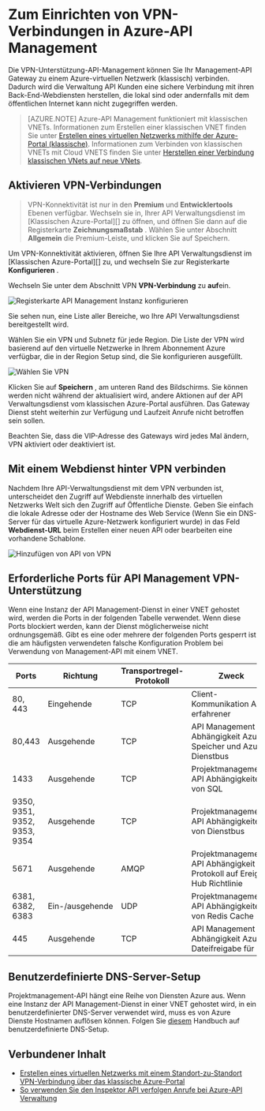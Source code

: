 <properties
    pageTitle="Zum Einrichten von VPN-Verbindungen in Azure-API Management"
    description="Informationen Sie zum Einrichten einer VPN-Verbindungs in Azure-API Management und Access-Webdienste über diese."
    services="api-management"
    documentationCenter=""
    authors="antonba"
    manager="erikre"
    editor=""/>

<tags
    ms.service="api-management"
    ms.workload="mobile"
    ms.tgt_pltfrm="na"
    ms.devlang="na"
    ms.topic="article"
    ms.date="10/25/2016"
    ms.author="antonba"/>

# <a name="how-to-setup-vpn-connections-in-azure-api-management"></a>Zum Einrichten von VPN-Verbindungen in Azure-API Management

Die VPN-Unterstützung-API-Management können Sie Ihr Management-API Gateway zu einem Azure-virtuellen Netzwerk (klassisch) verbinden. Dadurch wird die Verwaltung API Kunden eine sichere Verbindung mit ihren Back-End-Webdiensten herstellen, die lokal sind oder andernfalls mit dem öffentlichen Internet kann nicht zugegriffen werden.

>[AZURE.NOTE] Azure-API Management funktioniert mit klassischen VNETs. Informationen zum Erstellen einer klassischen VNET finden Sie unter [Erstellen eines virtuellen Netzwerks mithilfe der Azure-Portal (klassische)](../virtual-network/virtual-networks-create-vnet-classic-pportal.md). Informationen zum Verbinden von klassischen VNETs mit Cloud VNETS finden Sie unter [Herstellen einer Verbindung klassischen VNets auf neue VNets](../vpn-gateway/vpn-gateway-connect-different-deployment-models-portal.md).

## <a name="enable-vpn"> </a>Aktivieren VPN-Verbindungen

>VPN-Konnektivität ist nur in den **Premium** und **Entwicklertools** Ebenen verfügbar. Wechseln sie in, Ihrer API Verwaltungsdienst im [Klassischen Azure-Portal][] zu öffnen, und öffnen Sie dann auf die Registerkarte **Zeichnungsmaßstab** . Wählen Sie unter Abschnitt **Allgemein** die Premium-Leiste, und klicken Sie auf Speichern.

Um VPN-Konnektivität aktivieren, öffnen Sie Ihre API Verwaltungsdienst im [Klassischen Azure-Portal][] zu, und wechseln Sie zur Registerkarte **Konfigurieren** . 

Wechseln Sie unter dem Abschnitt VPN **VPN-Verbindung** zu **auf**ein.

![Registerkarte API Management Instanz konfigurieren][api-management-setup-vpn-configure]

Sie sehen nun, eine Liste aller Bereiche, wo Ihre API Verwaltungsdienst bereitgestellt wird.

Wählen Sie ein VPN und Subnetz für jede Region. Die Liste der VPN wird basierend auf den virtuelle Netzwerke in Ihrem Abonnement Azure verfügbar, die in der Region Setup sind, die Sie konfigurieren ausgefüllt.

![Wählen Sie VPN][api-management-setup-vpn-select]

Klicken Sie auf **Speichern** , am unteren Rand des Bildschirms. Sie können werden nicht während der aktualisiert wird, andere Aktionen auf der API Verwaltungsdienst vom klassischen Azure-Portal ausführen. Das Gateway Dienst steht weiterhin zur Verfügung und Laufzeit Anrufe nicht betroffen sein sollen.

Beachten Sie, dass die VIP-Adresse des Gateways wird jedes Mal ändern, VPN aktiviert oder deaktiviert ist.

## <a name="connect-vpn"> </a>Mit einem Webdienst hinter VPN verbinden

Nachdem Ihre API-Verwaltungsdienst mit dem VPN verbunden ist, unterscheidet den Zugriff auf Webdienste innerhalb des virtuellen Netzwerks Welt sich den Zugriff auf Öffentliche Dienste. Geben Sie einfach die lokale Adresse oder der Hostname des Web Service (Wenn Sie ein DNS-Server für das virtuelle Azure-Netzwerk konfiguriert wurde) in das Feld **Webdienst-URL** beim Erstellen einer neuen API oder bearbeiten eine vorhandene Schablone.

![Hinzufügen von API von VPN][api-management-setup-vpn-add-api]

## <a name="required-ports-for-api-management-vpn-support"></a>Erforderliche Ports für API Management VPN-Unterstützung

Wenn eine Instanz der API Management-Dienst in einer VNET gehostet wird, werden die Ports in der folgenden Tabelle verwendet. Wenn diese Ports blockiert werden, kann der Dienst möglicherweise nicht ordnungsgemäß. Gibt es eine oder mehrere der folgenden Ports gesperrt ist die am häufigsten verwendeten falsche Konfiguration Problem bei Verwendung von Management-API mit einem VNET.

| Ports                      | Richtung        | Transportregel-Protokoll | Zweck                                                          | Quelle / Ziel              |
|------------------------------|------------------|--------------------|------------------------------------------------------------------|-----------------------------------|
| 80, 443                      | Eingehende          | TCP                | Client-Kommunikation API erfahrener                           | INTERNET / VIRTUAL_NETWORK        |
| 80,443                       | Ausgehende         | TCP                | API Management Abhängigkeit Azure-Speicher und Azure Dienstbus | VIRTUAL_NETWORK / INTERNET        |
| 1433                         | Ausgehende         | TCP                | Projektmanagement-API Abhängigkeiten von SQL                               | VIRTUAL_NETWORK / INTERNET        |
| 9350, 9351, 9352, 9353, 9354 | Ausgehende         | TCP                | Projektmanagement-API Abhängigkeiten von Dienstbus                       | VIRTUAL_NETWORK / INTERNET        |
| 5671                         | Ausgehende         | AMQP               | Projektmanagement-API Abhängigkeit für Protokoll auf Ereignis Hub Richtlinie            | VIRTUAL_NETWORK / INTERNET        |
| 6381, 6382, 6383             | Ein-/ausgehende | UDP                | Projektmanagement-API Abhängigkeiten von Redis Cache                       | VIRTUAL_NETWORK / VIRTUAL_NETWORK |
| 445                          | Ausgehende         | TCP                | API Management Abhängigkeit Azure Dateifreigabe für GIT            | VIRTUAL_NETWORK / INTERNET        |

## <a name="custom-dns"> </a>Benutzerdefinierte DNS-Server-Setup

Projektmanagement-API hängt eine Reihe von Diensten Azure aus. Wenn eine Instanz der API Management-Dienst in einer VNET gehostet wird, in ein benutzerdefinierter DNS-Server verwendet wird, muss es von Azure Dienste Hostnamen auflösen können. Folgen Sie [diesem](../virtual-network/virtual-networks-name-resolution-for-vms-and-role-instances.md#name-resolution-using-your-own-dns-server) Handbuch auf benutzerdefinierte DNS-Setup.  

## <a name="related-content"> </a>Verbundener Inhalt


* [Erstellen eines virtuellen Netzwerks mit einem Standort-zu-Standort VPN-Verbindung über das klassische Azure-Portal][]
* [So verwenden Sie den Inspektor API verfolgen Anrufe bei Azure-API Verwaltung][]

[api-management-setup-vpn-configure]: ./media/api-management-howto-setup-vpn/api-management-setup-vpn-configure.png
[api-management-setup-vpn-select]: ./media/api-management-howto-setup-vpn/api-management-setup-vpn-select.png
[api-management-setup-vpn-add-api]: ./media/api-management-howto-setup-vpn/api-management-setup-vpn-add-api.png

[Enable VPN connections]: #enable-vpn
[Connect to a web service behind VPN]: #connect-vpn
[Related content]: #related-content

[Azure klassischen-Portal]: https://manage.windowsazure.com/

[Erstellen eines virtuellen Netzwerks mit einem Standort-zu-Standort VPN-Verbindung über das klassische Azure-Portal]: ../vpn-gateway/vpn-gateway-site-to-site-create.md
[So verwenden Sie den Inspektor API verfolgen Anrufe bei Azure-API Verwaltung]: api-management-howto-api-inspector.md
